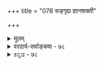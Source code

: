 +++
title = "078 सङ्गृह्य ज्ञानशक्ती"

+++
<details><summary>मूलम्</summary>

संगृह्य ज्ञानशक्ती कतिचन निखिलस्रष्टुरिच्छां तु नैच्छन् तस्यां द्वेषः क एषामनुमितिशरणानीकनासीरभाजाम् ।  
श्रुत्या तद्वोधयत्नावभिदधति यदि क्षम्यतामेवमिच्छा निर्वाह्यं त्वाप्तकामप्रभृतिवचनमप्यान्यपर्योपरुद्धम् ॥ ७८ ॥
</details>

<details><summary>वरदार्य-सर्वाङ्कषा - ७८</summary>

एवं प्रसङ्गात् अन्यामपि कांचन विप्रतिपत्तिं निराकरोति - संगृह्येत्यादिना । **कतिचन** = केचन तार्किका विद्वांसः **निखिलस्रष्टुः** = सर्वजगत्स्रष्टुः परमात्मनः **ज्ञानयत्नौ** = ज्ञानं प्रयत्नं च **संगृह्य** = अङ्गीकृत्य इच्छां **तु** =इच्छां परम् न **ऐच्छन्** = नाङ्गयकुर्वन् । आवाप्तसमस्तकामः खलु सः । इच्छा हि न्यूनतासूचिका । सा कथं भवेत् सदा परिपूर्णकामस्य? अतः जगत्सृष्ट्यर्थं प्रयत्नोऽनिवार्यः । प्रयत्ने विषयसिद्ध्यर्थं ज्ञानमावश्यकम् । अतः ज्ञानयत्नौ पर्याप्तौ सृष्ट्यै इति केचन वैशेषिकाः । परं तु- **अनुमितिशरणानीकनासीरभाजाम्** = **अनुमितिशरणाः** = अनुमित्या एकयैवेश्वरसिद्धिमिच्छन्तः, श्रुतेः स्वतः प्रमाण्यमनङ्गीकृत्येश्वरोक्तत्वादेव प्रामाण्यं वदन्तः, केवलतार्किकाः, तेषाम् **अनीकम्** = सैन्यम्, तस्य **नासीरभाजः** = अग्रेसरप्रतिभटाः तेषाम् **एषाम्** = वैशेषिकाणाम् **तस्याम्** = इच्छायाम् द्वेषः **कः** = कीदृशः ? इति नर्मोक्तिः । श्रुत्या ' योऽकामः' (बृ.6-4-6 ) इति निष्कामत्वश्रुत्या तथा वदामः इति यदि, ते **तद्बोधयत्नौ** = तस्य ज्ञानप्रयत्नौ यदि **अभिदधति** = वदन्ति तर्हि, **एवम्** = **श्रुत्युक्तत्वादेव** = 'सोऽकामयत' **एवम्=श्रुत्युक्तत्वादेव** =‘सोऽकामयत' इति श्रुत्यैव ईश्वरस्य इच्छापि **क्षम्यताम्** = सह्यताम् । ज्ञानयत्नाभ्यामेव निर्वाहे, अधिकतया इच्छाया अङ्गीकारे गौरवम् इति लाघवतर्कवशादिच्छाया न सिद्धिरिति यदि ते ब्रूयुः - इति दृष्ट्या क्षम्यताम् इत्युक्तिः । प्रमाणसिद्धे विषये तद्विरुद्धतया न तर्कः प्रसरतीत्यभिप्रायः। तर्हि श्रुतिः कथम्? इत्यत्र - 

1 



510 

[भगवतस्सर्वफलप्रदातृत्वादिसमर्थनम् ] 

224. स्वीकृत्येशानतत्त्वं कतिचन जहतस्तत्प्रसादादिसाध्यं 

गङ्गाम्भः पञ्चगव्यप्रभृतिवदवदन् पावनत्वादि तस्य । तच्छ्रुत्यादिप्रतीपम् यदपि च फलदं दर्शितं निष्प्रसादं 

तच्चैतस्य प्रसादादिति हि निजगदुर्धर्ममर्मज्ञचित्ताः ॥79॥ 

निर्वाह्यमित्यादि । **आन्यपर्योपरुद्धम्** = तात्पर्यान्तरेण प्रतिबद्धयथाश्रुतार्थकम् आप्तकामत्वप्रभृतिवचन- **मपि** = आप्तकामः इत्यादिश्रुतिवाक्यमपि तदविरोधेनैव निर्वाह्यम् । आप्तपदम् आप्त्यर्हार्थकम् व्यासार्यादिभिः समर्थितम् । 'स्वेच्छायां सर्वसिद्धिं वदति भगवतोऽवाप्तकामत्ववादः' इति यद्यपि पूर्वमेवोक्तम्, (श्लो. 1), अथापि पूर्वपक्षस्यात्रैव प्रसक्त्या सिद्धवत्कृत्य पूर्वं तथोक्तमिति मन्तव्यम् । 'यो कामो निष्काम आप्तकामः' इत्यत्रैवोपरि 'आत्मकामः' इति श्रुतेः, स्वार्थकामनैव दोषः, न तु परार्थकामनेत्याशयः । परार्थकामनापि कामनैव खलु । इच्छा हि न्यूनतासूचिकेत्युक्तं त्वयैवानुपदम् । तस्य समाधानं किम् ? सा न्यून्यता न स्वनिष्ठा । स्वयं तु स सदापूर्ण एव - 'पूर्णमदः' ( 7-1-1 ) इति श्रुतेः । परार्थमेव यस्सदा चिन्तयति स एव महानुच्यते । अत एव भगवान् 'महतो महीयान्' इत्युच्यते । अत एवायं महान् गुणः ॥ 

नरः स्वार्थपरो लोके गुणदोषौ न वेत्ति सः । त्यज्यतां स्वार्थपरता ततः सर्वं शुभं भवेत् ॥ ७८ ॥
</details>


<details><summary>ಕನ್ನಡ - ७८</summary>

2 

परमात्मनिगॆ इच्छॆयू उण्टु ऎन्दु समर्थिसुत्तारॆ कतिचन निखिलस्पष्टु ज्ञानय सङ्गृह इच्छां तु नेष्यतः वैशेषिक रल्लि कॆलवरु जगत्कृष्टनाद परमात्मनिगॆ ज्ञान मत्तु प्रयत्नवन्नु मात्र ऒप्पि, इच्छॆयन्नु ऒप्पुत्तिल्ल. 

17 

258 

[178 

श्रुत्या तद्योधयावभिदधति यदि क्षम्यतामेवमिच्छा 

निर्वाह्यं त्याप्त कामप्रकृतिवचनमस्कान्यपर्योपरुद्धं 

अनुमिशरणानीकनासीरभाजां एषां तस्यां'क द्वेषः? - अनुमितियन्नु प्रधान प्रमाणवागि ऒप्पुव वादिगळ सेनॆय मुन्दाळुगळाद इवरिगॆ, इच्छॆयल्लि एनु द्वेष ? 

कार्यनिर्वहणॆगॆ कर्तव्यनिष्ठॆ, मत्तु उत्साहवे योग्यरिगॆ मुख्य कारण, इच्छॆयल्ल. परमात्मनु जगत्तन्नु सृष्टिसुवुदक्कू ज्ञान मत्तु प्रयत्नवे साकु, इच्छॆ अनावश्यक. आद्दरिन्द जगत्कारणनाद ईश्वरनन्नु अनुमानदिन्द साधनॆ माडुवागलू ई ऎरडु गुणगळु मात्रवे सिद्धि सुववे हॊरतु, इच्छॆ सिद्धिसुवुदिल्लवॆन्दु वादिसिदरॆ, सृष्टिगॆ प्रयत्न ऒन्दे साकाद्दरिन्द ज्ञानवू बेडवॆन्दु हेळबेकागुत्तदॆ. प्रयत्नक्कॆ ज्ञान हेगॆ कारणवो, हागॆये इच्छॆयू कारणवॆम्बुदु लोकानुभवसिद्ध. 'जानाति', 'इच्छति', 'यतते'-'तिळियुवुदु-इच्छिसुवुदु-प्रयत्निसुवुदु' ऎम्बुदे लोक क्रम. आद्दरिन्द ज्ञान मत्तु प्रयत्नगळन्नु ऒप्पि इच्छॆयन्नु ऒप्पदिरुवुदु तर्कक्कॆ विरुद्धवॆन्दु व्यङ्गमाडुद उद्देश दिन्द 'अनुमितिशरण'-इत्यादि विशेषणगळन्नु हेळिद्दारॆ. 

d 

श्रुत्या तद्योदय यदि अभिदधति, एवं इच्छा [अपि] क्षम्यता-श्रुतियल्लि ईश्वरनु सर्वकारणनॆन्दू, सर्वज्ञनॆन्दू हेळिरु वुदरिन्द आ ऎरडन्नु मात्र ऒप्पुत्तेवॆ ऎन्दरॆ, हागादरॆ 'सो s काम यत' इत्यादिगळल्लि हेळिरुवुदरिन्द, अवनिगॆ इच्चॆयन्नू ऒप्पिकॊळ्ळिरि! 

ऎन्दरॆ 

तु 

इच्छॆ मानवनिगॆ कॊरतॆय मूलकवे बरुत्तदॆ. ईश्वरनु अवाप्त समस्तकामनु, कॊरतॆये इल्लदवनु. अवनिगॆ इच्छॆ बरलु हेगॆ साध्य? 

आप्तकामप्रकृतिवचनमसि अन्य पर्योपरुद्ध निर्वाह अवनु अवाप्त समस्तकामनु ऎन्दु हेळुव वाक्यगळन्नु बेरॆ तात्पर्यदिन्द बन्दिवॆ ऎन्दु निर्वहिसबेके हॊरतु, अदक्कागि 'सोऽका मयत' इत्यादि श्रुतिगळन्नु कै बिडबारदु. 

स्वार्थ दृष्टियिन्द हुट्टुव इच्छॆगळे कॊरतॆय सूचकवागि दोष वागुववे हॊरतु, केवल परोपकारार्थवाद इच्छॆ कॊरतॆय सूचकवू अल्ल, दोषवू अल्ल, महत्त्वसूचकवे आगुत्तदॆ. इदन्नु ई सरद आरम्भदल्लि निरूपिसलागिदॆ ॥ ७८श्लोक 79] 

- 224 
</details>

